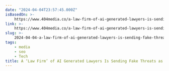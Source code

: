 ```yaml
---
date: "2024-04-04T23:57:45.000Z"
isBasedOn: >-
    https://www.404media.co/a-law-firm-of-ai-generated-lawyers-is-sending-fake-threats-as-an-seo-scam/
link: >-
    https://www.404media.co/a-law-firm-of-ai-generated-lawyers-is-sending-fake-threats-as-an-seo-scam/
slug: >-
    2024-04-04-a-law-firm-of-ai-generated-lawyers-is-sending-fake-threats-as-an-seo-scam
tags:
    - media
    - seo
    - Tech
title: A ‘Law Firm’ of AI Generated Lawyers Is Sending Fake Threats as an SEO Scam
---
```

